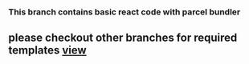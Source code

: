 ### This branch contains basic react code with parcel bundler

## please checkout other branches for required templates [view](https://github.com/hamsa-vd/templates/branches)
